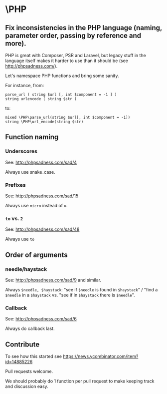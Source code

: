 # \PHP
## Fix inconsistencies in the PHP language (naming, parameter order, passing by reference and more).

PHP is great with Composer, PSR and Laravel, but legacy stuff in the language itself makes it harder to use than it should be (see http://phpsadness.com/).

Let's namespace PHP functions and bring some sanity.

For instance, from:

    parse_url ( string $url [, int $component = -1 ] )
    string urlencode ( string $str )
    
to:


    mixed \PHP\parse_url(string $url[, int $component = -1])
    string \PHP\url_encode(string $str)
    
## Function naming

### Underscores

See: http://phpsadness.com/sad/4

Always use snake_case.

### Prefixes

See: http://phpsadness.com/sad/15

Always use `micro` instead of `u`.

### `to` vs. `2`

See: http://phpsadness.com/sad/48

Always use `to`

## Order of arguments

### needle/haystack

See: http://phpsadness.com/sad/9 and similar.

Always `$needle, $haystack`: "see if `$needle` is found in `$haystack`" / "find a `$needle` in a `$haystack` vs. "see if in `$haystack` there is `$needle`".

### Callback

See: http://phpsadness.com/sad/6

Always do callback last.

## Contribute

To see how this started see https://news.ycombinator.com/item?id=14885226

Pull requests welcome.

We should probably do 1 function per pull request to make keeping track and discussion easy.





